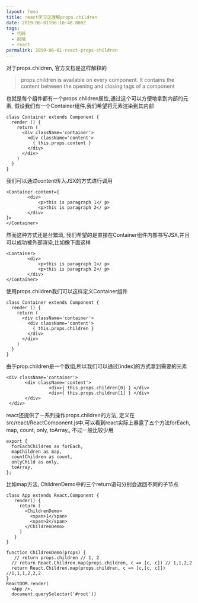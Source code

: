```yaml
---
layout: fexo
title: react学习之理解props.children
date: 2019-06-01T06:10:48.000Z
tags:
  - 代码
  - 前端
  - react
permalink: 2019-06-01-react-props-children
---
```


对于props.children, 官方文档是这样解释的
> props.children is available on every component. It contains the content between the opening and closing tags of a component

也就是每个组件都有一个props.children属性,通过这个可以方便地拿到内部的元素, 假设我们有一个Container组件,我们希望将元素渲染到其内部
```
class Container extends Component {
  render () {
    return (
      <div className='container'>
        <div className='content'>
          { this.props.content }
        </div>
      </div>
    )
  }
}
```
我们可以通过content传入JSX的方式进行调用
```
<Container content={
		<div>
			<p>this is paragraph 1</ p>
			<p>this is paragraph 2</ p> 
		</div>
}> 
</Container>
```
然而这种方式还是台繁琐, 我们希望的是直接在Container组件内部书写JSX,并且可以成功被外部渲染,比如像下面这样
```
<Container>
		<div>
			<p>this is paragraph 1</ p>
			<p>this is paragraph 2</ p> 
		</div>
</Container>
```
使用props.children我们可以这样定义Container组件
```
class Container extends Component {
  render () {
    return (
      <div className='container'>
        <div className='content'>
          { this.props.children }
        </div>
      </div>
    )
  }
}
```
由于prop.children是一个数组,所以我们可以通过[index]的方式拿到需要的元素
```
<div className='container'>
       <div className='content'>
       			<div>{ this.props.children[0] } </div>
       			<div>{ this.props.children[1] } </div>
       </div>
 </div>
```
react还提供了一系列操作props.children的方法, 定义在src/react/ReactComponent.js中,可以看到react实际上暴露了五个方法forEach, map,
count, only, toArray,, 不过一般比较少用
```
export {
  forEachChildren as forEach,
  mapChildren as map,
  countChildren as count,
  onlyChild as only,
  toArray,
};
```
比如map方法, ChildrenDemo中的三个return语句分别会返回不同的子节点
```
class App extends React.Component {
   render() {
     return (
       <ChildrenDemo>
         <span>1</span>
         <span>2</span>
       </ChildrenDemo>
     )
   }
}

function ChildrenDemo(props) {
   // return props.children // 1, 2
  // return React.Children.map(props.children, c => [c, c]) // 1,1,2,2
  return React.Children.map(props.children, c => [c,[c, c]]) //1,1,1,2,2,2
}
ReactDOM.render(
  <App />, 
  document.querySelector('#root'))
```
